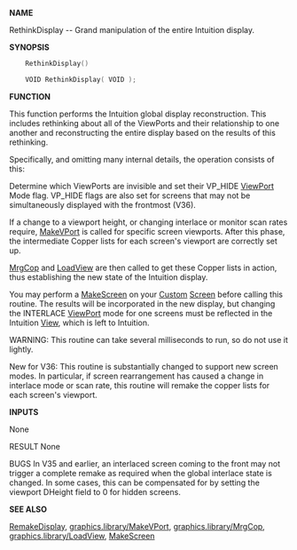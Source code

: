 
**NAME**

RethinkDisplay -- Grand manipulation of the entire Intuition display.

**SYNOPSIS**

```c
    RethinkDisplay()

    VOID RethinkDisplay( VOID );

```
**FUNCTION**

This function performs the Intuition global display reconstruction.
This includes rethinking about all of the  ViewPorts and their
relationship to one another and reconstructing the entire display
based on the results of this rethinking.

Specifically, and omitting many internal details, the operation
consists of this:

Determine which ViewPorts are invisible and set their VP_HIDE
[ViewPort](_00B8.md) Mode flag. VP_HIDE flags are also set for screens that
may not be simultaneously displayed with the frontmost (V36).

If a change to a viewport height, or changing interlace or
monitor scan rates require, [MakeVPort](../graphics/MakeVPort.md) is called for specific
screen viewports.  After this phase, the intermediate Copper lists
for each screen's viewport are correctly set up.

[MrgCop](../graphics/MrgCop.md) and [LoadView](../graphics/LoadView.md) are then called to get these Copper lists
in action, thus establishing the new state of the Intuition
display.

You may perform a [MakeScreen](MakeScreen.md) on your [Custom](_00CD.md) [Screen](_00DD.md) before calling
this routine.  The results will be incorporated in the new display, but
changing the INTERLACE [ViewPort](_00B8.md) mode for one screens must be reflected
in the Intuition [View](_00B8.md), which is left to Intuition.

WARNING:  This routine can take several milliseconds to run, so
do not use it lightly.

New for V36: This routine is substantially changed to support
new screen modes.  In particular, if screen rearrangement has
caused a change in interlace mode or scan rate, this routine
will remake the copper lists for each screen's viewport.

**INPUTS**

None

RESULT
None

BUGS
In V35 and earlier, an interlaced screen coming to the front
may not trigger a complete remake as required when the global
interlace state is changed.  In some cases, this can be compensated
for by setting the viewport DHeight field to 0 for hidden screens.

**SEE ALSO**

[RemakeDisplay](RemakeDisplay.md), [graphics.library/MakeVPort](../graphics/MakeVPort.md),
[graphics.library/MrgCop](../graphics/MrgCop.md), [graphics.library/LoadView](../graphics/LoadView.md), [MakeScreen](MakeScreen.md)
